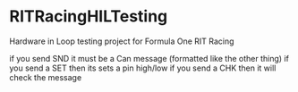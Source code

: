 # RITRacingHILTesting
Hardware in Loop testing project for Formula One RIT Racing

 if you send SND it must be a Can message (formatted like the other thing)
 if you send a SET then its sets a pin high/low
 if you send a CHK then it will check the message
